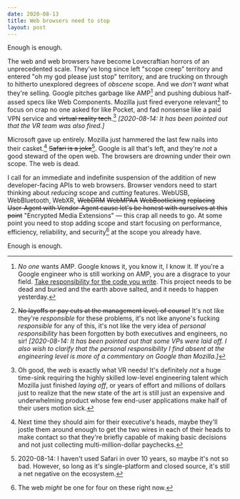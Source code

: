 ```yaml
---
date: 2020-08-13
title: Web browsers need to stop
layout: post
---
```


Enough is enough.

The web and web browsers have become Lovecraftian horrors of an unprecedented
scale. They've long since left "scope creep" territory and entered "oh my god
please just stop" territory, and are trucking on through to hitherto unexplored
degrees of *obscene* scope. And we *don't want* what they're selling. Google
pitches garbage like AMP[^1] and pushing dubious half-assed specs like Web
Components. Mozilla just fired everyone relevant[^2] to focus on crap no one
asked for like Pocket, and fad nonsense like a paid VPN service and ~~virtual
reality tech~~.[^3] *[2020-08-14: It has been pointed out that the VR team was
also fired.]*

[^1]: *No one* wants AMP. Google knows it, you know it, I know it. If you're a Google engineer who is still working on AMP, you are a disgrace to your field. [Take responsibility for the code you write](https://drewdevault.com/2020/05/05/We-are-complicit-in-our-employers-deeds.html). This project needs to be dead and buried and the earth above salted, and it needs to happen yesterday.
[^2]: ~~No layoffs or pay cuts at the management level, of course!~~ It's not like they're *responsible* for these problems, it's not like anyone's fucking *responsible* for any of this, it's not like the very idea of *personal responsibility* has been forgotten by both executives and engineers, no sir! *[2020-08-14: It has been pointed out that some VPs were laid off. I also wish to clarify that the personal responsibility I find absent at the engineering level is more of a commentary on Google than Mozilla.]*
[^3]: Oh good, the *web* is exactly what VR needs! It's definitely *not* a huge time-sink requiring the highly skilled low-level engineering talent which Mozilla just finished *laying off*, or years of effort and millions of dollars just to realize that the new state of the art is still just an expensive and underwhelming product whose few end-user applications make half of their users motion sick.

Microsoft gave up entirely. Mozilla just hammered the last few nails into their
casket.[^4] ~~Safari is a joke~~[^6]. Google is all that's left, and they're
*not* a good steward of the open web. The browsers are drowning under their own
scope.  The web is dead.

[^4]: Next time they should aim for their executive's heads, maybe they'll jostle them around enough to get the two wires in each of their heads to make contact so that they're briefly capable of making basic decisions and not just collecting multi-million-dollar paychecks.

I call for an immediate and indefinite suspension of the addition of new
developer-facing APIs to web browsers. Browser vendors need to start thinking
about *reducing* scope and *cutting* features. WebUSB, WebBluetooth, WebXR,
~~WebDRM~~ ~~WebMPAA~~ ~~WebBootlicking~~ ~~replacing User-Agent with
Vendor-Agent cause let's be honest with ourselves at this point~~ "Encrypted
Media Extensions" &mdash; this crap all needs to go. At some point you need to
stop adding scope and start focusing on performance, efficiency, reliability,
and security[^5] at the scope you already have.

[^5]: The web *might* be one for four on these right now.

Enough is enough.

[^6]: 2020-08-14: I haven't used Safari in over 10 years, so maybe it's not so bad. However, so long as it's single-platform and closed source, it's still a net negative on the ecosystem.
